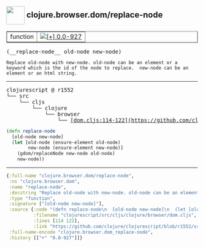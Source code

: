 ## <img width="48px" valign="middle" src="http://i.imgur.com/Hi20huC.png"> clojure.browser.dom/replace-node

 <table border="1">
<tr>
<td>function</td>
<td><a href="https://github.com/cljsinfo/api-refs/tree/0.0-927"><img valign="middle" alt="[+] 0.0-927" src="https://img.shields.io/badge/+-0.0--927-lightgrey.svg"></a> </td>
</tr>
</table>

 <samp>
(__replace-node__ old-node new-node)<br>
</samp>

```
Replace old-node with new-node. old-node can be an element or a
keyword which is the id of the node to replace.  new-node can be an
element or an html string.
```

---

 <pre>
clojurescript @ r1552
└── src
    └── cljs
        └── clojure
            └── browser
                └── <ins>[dom.cljs:114-122](https://github.com/clojure/clojurescript/blob/r1552/src/cljs/clojure/browser/dom.cljs#L114-L122)</ins>
</pre>

```clj
(defn replace-node
  [old-node new-node]
  (let [old-node (ensure-element old-node)
        new-node (ensure-element new-node)]
    (gdom/replaceNode new-node old-node)
    new-node))
```


---

```clj
{:full-name "clojure.browser.dom/replace-node",
 :ns "clojure.browser.dom",
 :name "replace-node",
 :docstring "Replace old-node with new-node. old-node can be an element or a\nkeyword which is the id of the node to replace.  new-node can be an\nelement or an html string.",
 :type "function",
 :signature ["[old-node new-node]"],
 :source {:code "(defn replace-node\n  [old-node new-node]\n  (let [old-node (ensure-element old-node)\n        new-node (ensure-element new-node)]\n    (gdom/replaceNode new-node old-node)\n    new-node))",
          :filename "clojurescript/src/cljs/clojure/browser/dom.cljs",
          :lines [114 122],
          :link "https://github.com/clojure/clojurescript/blob/r1552/src/cljs/clojure/browser/dom.cljs#L114-L122"},
 :full-name-encode "clojure.browser.dom_replace-node",
 :history [["+" "0.0-927"]]}

```
